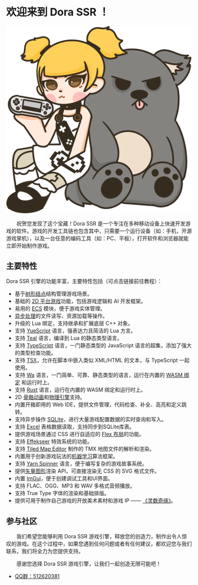# 欢迎来到 Dora SSR ！

![logo:250](../image/dora-toto.png)

&emsp;&emsp;祝贺您发现了这个宝藏！Dora SSR 是一个专注在多种移动设备上快速开发游戏的软件。游戏的开发工具链也包含其中，只需要一个运行设备（如：手机，开源游戏掌机），以及一台任意的编码工具（如：PC、平板），打开软件和浏览器就能立即开始制作游戏。

## 主要特性

Dora SSR 引擎的功能丰富，主要特性包括（可点击链接前往教程）：

- 基于[树形结点](https://ippclub.atomgit.net/Dora-SSR/zh-Hans/docs/tutorial/setup-scene)结构管理游戏场景。
- 基础的 [2D 平台游戏](https://ippclub.atomgit.net/Dora-SSR/zh-Hans/docs/example/Platformer%20Tutorial/start)功能，包括游戏逻辑和 AI 开发框架。
- 易用的 [ECS](https://ippclub.atomgit.net/Dora-SSR/zh-Hans/docs/tutorial/using-ecs) 模块，便于游戏实体管理。
- [异步处理](https://ippclub.atomgit.net/Dora-SSR/zh-Hans/docs/tutorial/using-update/#%E7%A4%BA%E4%BE%8B%E6%89%A7%E8%A1%8C%E4%B8%80%E4%B8%AA%E5%85%A8%E5%B1%80%E5%8D%8F%E7%A8%8B%E4%BB%BB%E5%8A%A1)的文件读写、资源加载等操作。
- 升级的 Lua 绑定，支持继承和扩展底层 C++ 对象。
- 支持 [YueScript](https://ippclub.atomgit.net/Dora-SSR/zh-Hans/docs/tutorial/Language%20Tutorial/yuescript-15min) 语言，强表达力且简洁的 Lua 方言。
- 支持 [Teal](https://ippclub.atomgit.net/Dora-SSR/zh-Hans/docs/tutorial/Language%20Tutorial/teal-tutorial) 语言，编译到 Lua 的静态类型语言。
- 支持 [TypeScript](https://ippclub.atomgit.net/Dora-SSR/zh-Hans/docs/tutorial/Language%20Tutorial/Using%20TypeScript%20in%20Dora/try-tstl) 语言，一门静态类型的 JavaScript 语言的超集，添加了强大的类型检查功能。
- 支持 [TSX](https://ippclub.atomgit.net/Dora-SSR/zh-Hans/docs/tutorial/Language%20Tutorial/using-tsx)，允许在脚本中嵌入类似 XML/HTML 的文本，与 TypeScript 一起使用。
- 支持 [Wa](https://wa-lang.org) 语言，一门简单、可靠、静态类型的语言，运行在内置的 [WASM 绑定](https://github.com/IppClub/Dora-SSR/tree/main/Tools/dora-wa) 和运行时上。
- 支持 [Rust](https://ippclub.atomgit.net/Dora-SSR/zh-Hans/blog/2024/4/15/rusty-game-dev) 语言，运行在内置的 WASM 绑定和运行时上。
- 2D [骨骼动画](https://ippclub.atomgit.net/Dora-SSR/zh-Hans/docs/tutorial/Using%20Nodes/using-playable)和[物理引擎](https://ippclub.atomgit.net/Dora-SSR/zh-Hans/docs/tutorial/Using%20Nodes/using-physics-1)支持。
- 内置开箱即用的 Web IDE，提供文件管理，代码检查、补全、高亮和定义跳转。
- 支持异步操作 [SQLite](https://ippclub.atomgit.net/Dora-SSR/zh-Hans/docs/tutorial/Managing%20Game%20Data/using-database)，进行大量游戏配置数据的实时查询和写入。
- 支持 [Excel](https://ippclub.atomgit.net/Dora-SSR/zh-Hans/docs/tutorial/Managing%20Game%20Data/using-excel) 表格数据读取，支持同步到SQLite库表。
- 提供游戏场景通过 CSS 进行自适应的 [Flex 布局](https://ippclub.atomgit.net/Dora-SSR/zh-Hans/docs/tutorial/adapting-to-screen#32-%E4%BD%BF%E7%94%A8-css-flex-%E5%B8%83%E5%B1%80)的功能。
- 支持 [Effekseer](https://ippclub.atomgit.net/Dora-SSR/zh-Hans/docs/tutorial/Using%20Nodes/using-effect) 特效系统的功能。
- 支持 [Tiled Map Editor](https://ippclub.atomgit.net/Dora-SSR/zh-Hans/docs/tutorial/Using%20Nodes/using-tilemap) 制作的 TMX 地图文件的解析和渲染。
- 内置用于创新游戏玩法的[机器学习](https://ippclub.atomgit.net/Dora-SSR/zh-Hans/docs/tutorial/Using%20Machine%20Learning/using-decision-tree)算法框架。
- 支持 [Yarn Spinner](https://ippclub.atomgit.net/Dora-SSR/zh-Hans/docs/tutorial/Writing%20Game%20Dialogue/introduction-to-yarn) 语言，便于编写复杂的游戏故事系统。
- 提供[矢量图形](https://ippclub.atomgit.net/Dora-SSR/zh-Hans/docs/tutorial/Using%20Nodes/using-vg-node)渲染 API，可直接渲染无 CSS 的 SVG 格式文件。
- 内置 [ImGui](https://ippclub.atomgit.net/Dora-SSR/zh-Hans/docs/tutorial/using-imgui)，便于创建调试工具和UI界面。
- 支持 FLAC、OGG、MP3 和 WAV 多格式音频播放。
- 支持 True Type 字体的渲染和基础排版。
- 提供可用于制作自己游戏的开放美术素材和游戏 IP —— [《灵数奇缘》](https://luv-sense-digital.readthedocs.io)。

## 参与社区

&emsp;&emsp;我们希望您能够利用 Dora SSR 游戏引擎，释放您的创造力，制作出令人惊叹的游戏。在这个过程中，如果您遇到任何问题或者有任何建议，都欢迎您与我们联系，我们将全力为您提供支持。

&emsp;&emsp;感谢您选择 Dora SSR 游戏引擎，让我们一起创造无限可能吧！

* [QQ群：512620381](https://qm.qq.com/cgi-bin/qm/qr?k=7siAhjlLaSMGLHIbNctO-9AJQ0bn0G7i&jump_from=webapi&authKey=Kb6tXlvcJ2LgyTzHQzKwkMxdsQ7sjERXMJ3g10t6b+716pdKClnXqC9bAfrFUEWa)

